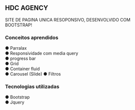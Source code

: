 ## HDC AGENCY
  SITE DE PAGINA UNICA RESOPONSIVO, DESENVOLVIDO COM BOOTSTRAP!

### Conceitos aprendidos

● Parralax  
● Responsividade com media query  
● progress bar  
● Grid  
● Container fluid  
● Carousel (Slide)
● Filtros

### Tecnologias utilizadas
● Bootstrap  
● Jquery  




